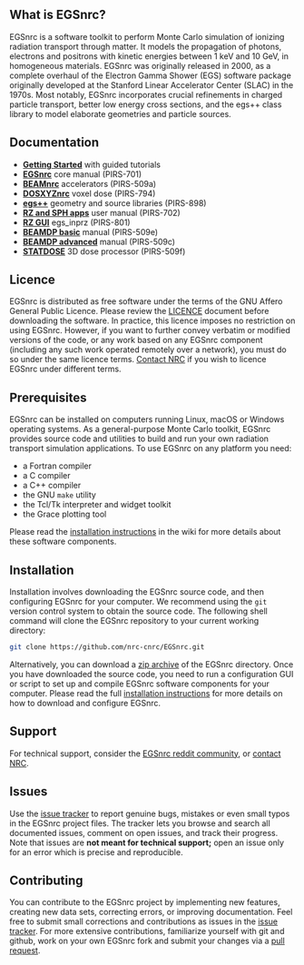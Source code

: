 ## What is EGSnrc?

EGSnrc is a software toolkit to perform Monte Carlo simulation of ionizing
radiation transport through matter. It models the propagation of photons,
electrons and positrons with kinetic energies between 1 keV and 10 GeV, in
homogeneous materials. EGSnrc was originally released in 2000, as a complete
overhaul of the Electron Gamma Shower (EGS) software package originally
developed at the Stanford Linear Accelerator Center (SLAC) in the 1970s. Most
notably, EGSnrc incorporates crucial refinements in charged particle transport,
better low energy cross sections, and the egs++ class library to model
elaborate geometries and particle sources.


## Documentation

- [**Getting Started**](https://nrc-cnrc.github.io/EGSnrc/doc/getting-started.pdf) with guided tutorials
- [**EGSnrc**](https://nrc-cnrc.github.io/EGSnrc/doc/pirs701-egsnrc.pdf) core manual (PIRS-701)
- [**BEAMnrc**](https://nrc-cnrc.github.io/EGSnrc/doc/pirs509a-beamnrc.pdf) accelerators (PIRS-509a)
- [**DOSXYZnrc**](https://nrc-cnrc.github.io/EGSnrc/doc/pirs794-dosxyznrc.pdf) voxel dose (PIRS-794)
- [**egs++**](https://nrc-cnrc.github.io/EGSnrc/doc/pirs898/index.html) geometry and source libraries (PIRS-898)
- [**RZ and SPH apps**](https://nrc-cnrc.github.io/EGSnrc/doc/pirs702-egsnrc-codes.pdf) user manual (PIRS-702)
- [**RZ GUI**](https://nrc-cnrc.github.io/EGSnrc/doc/pirs801-egsinprz.pdf) egs_inprz (PIRS-801)
- [**BEAMDP basic**](https://nrc-cnrc.github.io/EGSnrc/doc/pirs509e-beamdp-utility.pdf) manual (PIRS-509e)
- [**BEAMDP advanced**](https://nrc-cnrc.github.io/EGSnrc/doc/pirs509c-beamdp.pdf) manual (PIRS-509c)
- [**STATDOSE**](https://nrc-cnrc.github.io/EGSnrc/doc/pirs509f-statdose.pdf) 3D dose processor (PIRS-509f)


## Licence

EGSnrc is distributed as free software under the terms of the GNU Affero
General Public Licence. Please review the
[LICENCE](https://github.com/nrc-cnrc/EGSnrc/blob/master/LICENCE.md) document
before downloading the software. In practice, this licence imposes no
restriction on using EGSnrc. However, if you want to further convey
verbatim or modified versions of the code, or any work based on any
EGSnrc component (including any such work operated remotely over a
network), you must do so under the same licence terms.
[Contact NRC](https://nrc.canada.ca/en/research-development/products-services/software-applications/egsnrc-software-tool-model-radiation-transport)
if you wish to licence EGSnrc under different terms.


## Prerequisites

EGSnrc can be installed on computers running Linux, macOS or Windows
operating systems. As a general-purpose Monte Carlo toolkit, EGSnrc
provides source code and utilities to build and run your own
radiation transport simulation applications. To use EGSnrc
on any platform you need:

- a Fortran compiler
- a C compiler
- a C++ compiler
- the GNU `make` utility
- the Tcl/Tk interpreter and widget toolkit
- the Grace plotting tool

Please read the
[installation instructions](https://github.com/nrc-cnrc/EGSnrc/wiki/Installation-overview) in the
wiki for more details about these software components.


## Installation

Installation involves downloading the EGSnrc source code, and then configuring
EGSnrc for your computer. We recommend using the `git` version control
system to obtain the source code. The following shell command will clone the
EGSnrc repository to your current working directory:

```bash
git clone https://github.com/nrc-cnrc/EGSnrc.git
```

Alternatively, you can download a
[zip archive](https://github.com/nrc-cnrc/EGSnrc/archive/master.zip) of the EGSnrc
directory. Once you have downloaded the source code, you need to run a
configuration GUI or script to set up and compile EGSnrc software components
for your computer. Please read the full
[installation instructions](https://github.com/nrc-cnrc/EGSnrc/wiki/Installation-overview)
for more details on how to download and configure EGSnrc.


## Support

For technical support, consider the
[EGSnrc reddit community](https://www.reddit.com/r/EGSnrc), or
[contact NRC](https://nrc.canada.ca/en/research-development/products-services/software-applications/egsnrc-software-tool-model-radiation-transport).


## Issues

Use the [issue tracker](https://github.com/nrc-cnrc/EGSnrc/issues) to report
genuine bugs, mistakes or even small typos in the EGSnrc project files. The
tracker lets you browse and search all documented issues, comment on open
issues, and track their progress. Note that issues are **not meant for
technical support;** open an issue only for an error which is precise and
reproducible.


## Contributing

You can contribute to the EGSnrc project by implementing new features,
creating new data sets, correcting errors, or improving documentation.
Feel free to submit small corrections and contributions as issues in the
[issue tracker](https://github.com/nrc-cnrc/EGSnrc/issues). For more
extensive contributions, familiarize yourself with git and github,
work on your own EGSnrc fork and submit your changes via a
[pull request](https://github.com/nrc-cnrc/EGSnrc/pulls).
